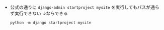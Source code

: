 - 公式の通りに `django-admin startproject mysite` を実行してもパスが通らず実行できない
    ↓ならできる
    ```
    python -m django startproject mysite
    ```